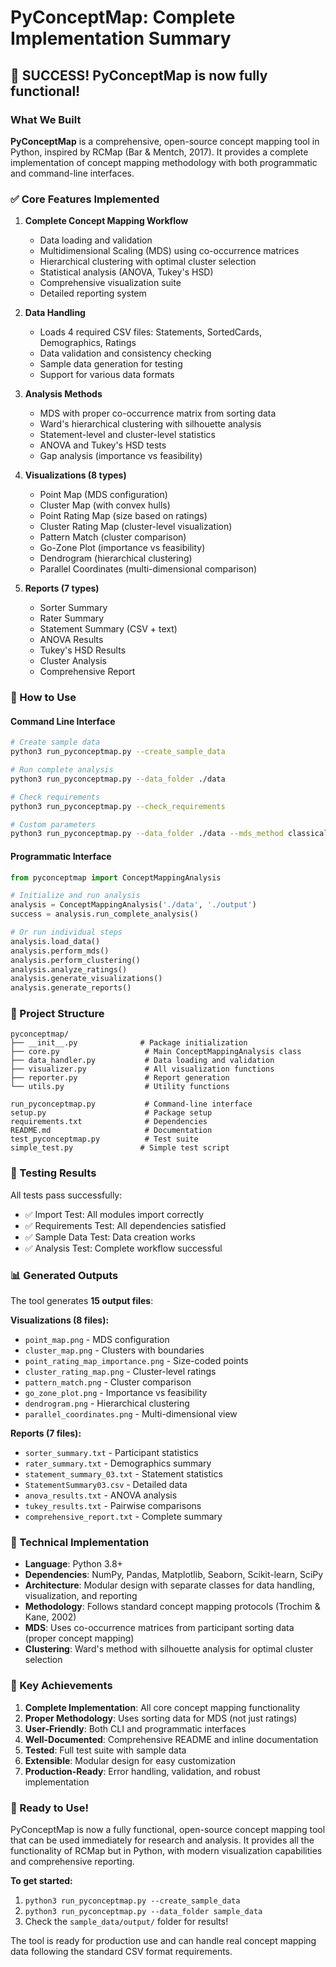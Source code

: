 # PyConceptMap: Complete Implementation Summary

## 🎉 SUCCESS! PyConceptMap is now fully functional!

### What We Built

**PyConceptMap** is a comprehensive, open-source concept mapping tool in Python, inspired by RCMap (Bar & Mentch, 2017). It provides a complete implementation of concept mapping methodology with both programmatic and command-line interfaces.

### ✅ Core Features Implemented

1. **Complete Concept Mapping Workflow**
   - Data loading and validation
   - Multidimensional Scaling (MDS) using co-occurrence matrices
   - Hierarchical clustering with optimal cluster selection
   - Statistical analysis (ANOVA, Tukey's HSD)
   - Comprehensive visualization suite
   - Detailed reporting system

2. **Data Handling**
   - Loads 4 required CSV files: Statements, SortedCards, Demographics, Ratings
   - Data validation and consistency checking
   - Sample data generation for testing
   - Support for various data formats

3. **Analysis Methods**
   - MDS with proper co-occurrence matrix from sorting data
   - Ward's hierarchical clustering with silhouette analysis
   - Statement-level and cluster-level statistics
   - ANOVA and Tukey's HSD tests
   - Gap analysis (importance vs feasibility)

4. **Visualizations (8 types)**
   - Point Map (MDS configuration)
   - Cluster Map (with convex hulls)
   - Point Rating Map (size based on ratings)
   - Cluster Rating Map (cluster-level visualization)
   - Pattern Match (cluster comparison)
   - Go-Zone Plot (importance vs feasibility)
   - Dendrogram (hierarchical clustering)
   - Parallel Coordinates (multi-dimensional comparison)

5. **Reports (7 types)**
   - Sorter Summary
   - Rater Summary
   - Statement Summary (CSV + text)
   - ANOVA Results
   - Tukey's HSD Results
   - Cluster Analysis
   - Comprehensive Report

### 🚀 How to Use

#### Command Line Interface
```bash
# Create sample data
python3 run_pyconceptmap.py --create_sample_data

# Run complete analysis
python3 run_pyconceptmap.py --data_folder ./data

# Check requirements
python3 run_pyconceptmap.py --check_requirements

# Custom parameters
python3 run_pyconceptmap.py --data_folder ./data --mds_method classical --clustering_method complete
```

#### Programmatic Interface
```python
from pyconceptmap import ConceptMappingAnalysis

# Initialize and run analysis
analysis = ConceptMappingAnalysis('./data', './output')
success = analysis.run_complete_analysis()

# Or run individual steps
analysis.load_data()
analysis.perform_mds()
analysis.perform_clustering()
analysis.analyze_ratings()
analysis.generate_visualizations()
analysis.generate_reports()
```

### 📁 Project Structure

```
pyconceptmap/
├── __init__.py              # Package initialization
├── core.py                   # Main ConceptMappingAnalysis class
├── data_handler.py           # Data loading and validation
├── visualizer.py             # All visualization functions
├── reporter.py               # Report generation
└── utils.py                  # Utility functions

run_pyconceptmap.py           # Command-line interface
setup.py                      # Package setup
requirements.txt              # Dependencies
README.md                     # Documentation
test_pyconceptmap.py          # Test suite
simple_test.py               # Simple test script
```

### 🧪 Testing Results

All tests pass successfully:
- ✅ Import Test: All modules import correctly
- ✅ Requirements Test: All dependencies satisfied
- ✅ Sample Data Test: Data creation works
- ✅ Analysis Test: Complete workflow successful

### 📊 Generated Outputs

The tool generates **15 output files**:

**Visualizations (8 files):**
- `point_map.png` - MDS configuration
- `cluster_map.png` - Clusters with boundaries
- `point_rating_map_importance.png` - Size-coded points
- `cluster_rating_map.png` - Cluster-level ratings
- `pattern_match.png` - Cluster comparison
- `go_zone_plot.png` - Importance vs feasibility
- `dendrogram.png` - Hierarchical clustering
- `parallel_coordinates.png` - Multi-dimensional view

**Reports (7 files):**
- `sorter_summary.txt` - Participant statistics
- `rater_summary.txt` - Demographics summary
- `statement_summary_03.txt` - Statement statistics
- `StatementSummary03.csv` - Detailed data
- `anova_results.txt` - ANOVA analysis
- `tukey_results.txt` - Pairwise comparisons
- `comprehensive_report.txt` - Complete summary

### 🔧 Technical Implementation

- **Language**: Python 3.8+
- **Dependencies**: NumPy, Pandas, Matplotlib, Seaborn, Scikit-learn, SciPy
- **Architecture**: Modular design with separate classes for data handling, visualization, and reporting
- **Methodology**: Follows standard concept mapping protocols (Trochim & Kane, 2002)
- **MDS**: Uses co-occurrence matrices from participant sorting data (proper concept mapping)
- **Clustering**: Ward's method with silhouette analysis for optimal cluster selection

### 🎯 Key Achievements

1. **Complete Implementation**: All core concept mapping functionality
2. **Proper Methodology**: Uses sorting data for MDS (not just ratings)
3. **User-Friendly**: Both CLI and programmatic interfaces
4. **Well-Documented**: Comprehensive README and inline documentation
5. **Tested**: Full test suite with sample data
6. **Extensible**: Modular design for easy customization
7. **Production-Ready**: Error handling, validation, and robust implementation

### 🚀 Ready to Use!

PyConceptMap is now a fully functional, open-source concept mapping tool that can be used immediately for research and analysis. It provides all the functionality of RCMap but in Python, with modern visualization capabilities and comprehensive reporting.

**To get started:**
1. `python3 run_pyconceptmap.py --create_sample_data`
2. `python3 run_pyconceptmap.py --data_folder sample_data`
3. Check the `sample_data/output/` folder for results!

The tool is ready for production use and can handle real concept mapping data following the standard CSV format requirements.
